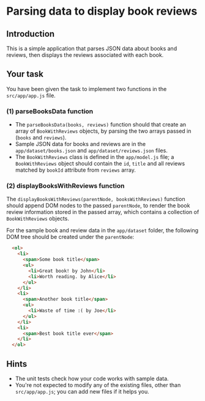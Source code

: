 # Parsing data to display book reviews

## Introduction

This is a simple application that parses JSON data about books and reviews, then displays the reviews associated with each book.

## Your task

You have been given the task to implement two functions in the `src/app/app.js` file.

### (1) parseBooksData function

- The `parseBooksData(books, reviews)` function should that create an array of `BookWithReviews` objects, by parsing the two arrays passed in (`books` and `reviews`).
- Sample JSON data for books and reviews are in the `app/dataset/books.json` and `app/dataset/reviews.json` files.
- The `BookWithReviews` class is defined in the `app/model.js` file; a `BookWithReviews` object should contain the `id`, `title` and all reviews matched by `bookId` attribute from `reviews` array.

### (2) displayBooksWithReviews function

The `displayBooksWithReviews(parentNode, booksWithReviews)` function should append DOM nodes to the passed `parentNode`, to render the book review information stored in the passed array, which contains a collection of `BookWithReviews` objects.

For the sample book and review data in the `app/dataset` folder, the following DOM tree should be created under the `parentNode`:

```html
  <ol>
    <li>
      <span>Some book title</span>
      <ul>
        <li>Great book! by John</li>
        <li>Worth reading. by Alice</li>
      </ul>
    </li>
    <li>
      <span>Another book title</span>
      <ul>
        <li>Waste of time :( by Joe</li>
      </ul>
    </li>
    <li>
      <span>Best book title ever</span>
    </li>
  </ol>
```

## Hints

- The unit tests check how your code works with sample data.
- You're not expected to modify any of the existing files, other than `src/app/app.js`; you can add new files if it helps you.
